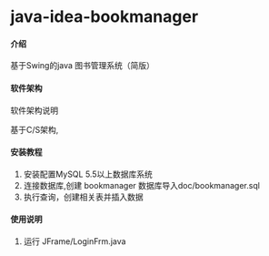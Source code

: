 # java-idea-bookmanager

#### 介绍
基于Swing的java 图书管理系统（简版）

#### 软件架构
软件架构说明

基于C/S架构,

#### 安装教程

1.  安装配置MySQL 5.5以上数据库系统    
2.  连接数据库,创建 bookmanager 数据库导入doc/bookmanager.sql    
3.  执行查询，创建相关表并插入数据  

#### 使用说明

1.  运行 JFrame/LoginFrm.java


